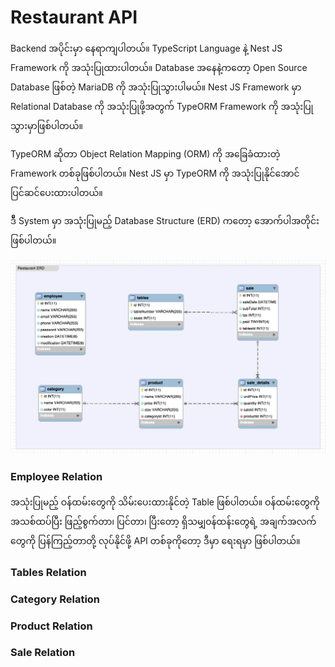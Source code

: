 # Restaurant API

Backend အပိုင်းမှာ နေရာကျပါတယ်။ TypeScript Language နဲ့ Nest JS Framework ကို အသုံးပြုထားပါတယ်။ Database အနေနဲ့ကတော့ Open Source Database ဖြစ်တဲ့ MariaDB ကို အသုံးပြုသွားပါမယ်။ Nest JS Framework မှာ Relational Database ကို အသုံးပြုဖို့အတွက် TypeORM Framework ကို အသုံးပြုသွားမှာဖြစ်ပါတယ်။

TypeORM ဆိုတာ Object Relation Mapping (ORM) ကို အခြေခံထားတဲ့ Framework တစ်ခုဖြစ်ပါတယ်။ Nest JS မှာ TypeORM ကို အသုံးပြုနိုင်အောင် ပြင်ဆင်ပေးထားပါတယ်။

ဒီီ System မှာ အသုံးပြုမည့် Database Structure (ERD) ကတော့ အောက်ပါအတိုင်းဖြစ်ပါတယ်။ 

![ERD](/images/RestaurantERD.png)

### Employee Relation
  အသုံးပြုမည့် ဝန်ထမ်းတွေကို သိမ်းပေးထားနိုင်တဲ့ Table ဖြစ်ပါတယ်။ ဝန်ထမ်းတွေကို အသစ်ထပ်ပြီး ဖြည့်စွက်တာ၊ ပြင်တာ၊ ပြီးတော့ ရှိသမျှဝန်ထန်းတွေရဲ့ အချက်အလက်တွေကို ပြန်ကြည့်တာတို့ လုပ်နိုင်ဖို့ API တစ်ခုကိုတော့ ဒီမှာ ရေးရမှာ ဖြစ်ပါတယ်။

### Tables Relation

### Category Relation

### Product Relation

### Sale Relation
